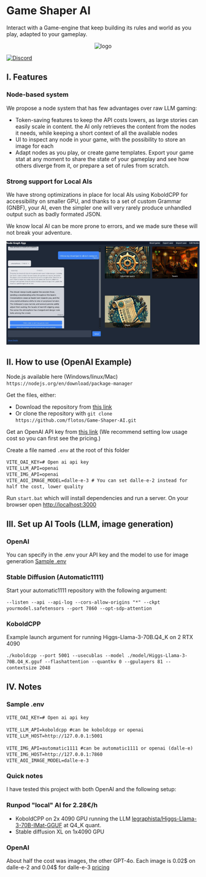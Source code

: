 # Game Shaper AI

Interact with a Game-engine that keep building its rules and world as you play, adapted to your gameplay.

<p align="center">
    <img src="https://github.com/flotos/Game-Shaper-AI/raw/main/logo.jpg" alt="logo"/>
</p>

[![Discord](https://img.shields.io/badge/Discord-%235865F2.svg?style=for-the-badge&logo=discord&logoColor=white)](https://discord.gg/spKp9zeuQV)

## I. Features
### Node-based system
We propose a node system that has few advantages over raw LLM gaming:
- Token-saving features to keep the API costs lowers, as large stories can easily scale in content. the AI only retrieves the content from the nodes it needs, while keeping a short context of all the available nodes
- UI to inspect any node in your game, with the possibility to store an image for each
- Adapt nodes as you play, or create game templates. Export your game stat at any moment to share the state of your gameplay and see how others diverge from it, or prepare a set of rules from scratch.

### Strong support for Local AIs
We have strong optimizations in place for local AIs using KoboldCPP for accessibility on smaller GPU, and thanks to a set of custom Grammar (GNBF), your AI, even the simpler one will very rarely produce unhandled output such as badly formated JSON.

We know local AI can be more prone to errors, and we made sure these will not break your adventure.

![example screenshot](docs/images/capture2.JPG)


## II. How to use (OpenAI Example)
Node.js available here (Windows/linux/Mac)
`https://nodejs.org/en/download/package-manager`

Get the files, either:
- Download the repository from [this link](https://github.com/flotos/Game-Shaper-AI/archive/refs/heads/main.zip)
- Or clone the repository with
`git clone https://github.com/flotos/Game-Shaper-AI.git`

Get an OpenAI API key from [this link](https://platform.openai.com/api-keys) (We recommend setting low usage cost so you can first see the pricing.)

Create a file named `.env` at the root of this folder
```
VITE_OAI_KEY=# Open ai api key
VITE_LLM_API=openai
VITE_IMG_API=openai
VITE_AOI_IMAGE_MODEL=dalle-e-3 # You can set dalle-e-2 instead for half the cost, lower quality
```

Run `start.bat` which will install dependencies and run a server.
On your browser open [http://localhost:3000](http://localhost:3000)

## III. Set up AI Tools (LLM, image generation)
### OpenAI
You can specify in the .env your API key and the model to use for image generation
[Sample .env](#sample-env)


### Stable Diffusion (Automatic1111)

Start your automatic1111 repository with the following argument:

```
--listen --api --api-log --cors-allow-origins "*" --ckpt yourmodel.safetensors --port 7860 --opt-sdp-attention
```

### KoboldCPP

Example launch argument for running Higgs-Llama-3-70B.Q4_K on 2 RTX 4090
```
./koboldcpp --port 5001 --usecublas --model ./model/Higgs-Llama-3-70B.Q4_K.gguf --flashattention --quantkv 0 --gpulayers 81 --contextsize 2048
```

## IV. Notes
### Sample .env
```
VITE_OAI_KEY=# Open ai api key

VITE_LLM_API=koboldcpp #can be koboldcpp or openai
VITE_LLM_HOST=http://127.0.0.1:5001

VITE_IMG_API=automatic1111 #can be automatic1111 or openai (dalle-e)
VITE_IMG_HOST=http://127.0.0.1:7860
VITE_AOI_IMAGE_MODEL=dalle-e-3
```

### Quick notes

I have tested this project with both OpenAI and the following setup:

### Runpod "local" AI for 2.28€/h
- KoboldCPP on 2x 4090 GPU running the LLM [legraphista/Higgs-Llama-3-70B-IMat-GGUF](https://huggingface.co/legraphista/Higgs-Llama-3-70B-IMat-GGUF) at Q4_K quant.
- Stable diffusion XL on 1x4090 GPU

### OpenAI
About half the cost was images, the other GPT-4o. Each image is 0.02$ on dalle-e-2 and 0.04$ for dalle-e-3 [pricing](https://openai.com/api/pricing/)